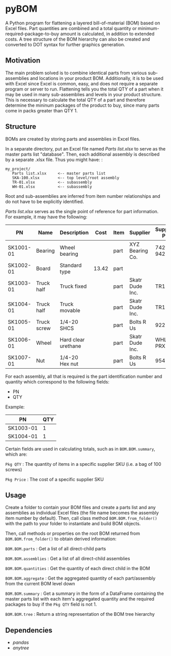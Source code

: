 pyBOM
=====

A Python program for flattening a layered bill-of-material (BOM) based on Excel
files. Part quantities are combined and a total quantity or
minimum-required-package-to-buy amount is calculated, in addition to extended
costs. A tree structure of the BOM hierarchy can also be created and converted
to DOT syntax for further graphics generation.

Motivation
----------

The main problem solved is to combine identical parts from various
sub-assemblies and locations in your product BOM. Additionally, it is to be used
with Excel since Excel is common, easy, and does not require a separate program
or server to run. Flattening tells you the total QTY of a part when it may be
used in many sub-assemblies and levels in your product structure. This is
necessary to calculate the total QTY of a part and therefore determine the
mininum packages of the product to buy, since many parts come in packs greater
than QTY 1.

Structure
---------

BOMs are created by storing parts and assemblies in Excel files.

In a separate directory, put an Excel file named *Parts list.xlsx* to serve as
the master parts list \"database\". Then, each additional assembly is described
by a separate .xlsx file. Thus you might have: :

    my_project/
       Parts list.xlsx     <-- master parts list
       SKA-100.xlsx        <-- top level/root assembly
       TR-01.xlsx          <-- subassembly
       WH-01.xlsx          <-- subassembly

Root and sub-assemblies are inferred from item number relationships and do not
have to be explicitly identified.

*Parts list.xlsx* serves as the single point of reference for part information.
For example, it may have the following:

| PN        | Name        | Description         | Cost    | Item  | Supplier         | Supplier PN   | Pkg QTY   | Pkg Price  |
| --------- | ----------- | ------------------- | ------- | ----- | ---------------- | ------------- | --------- | ---------- |
| SK1001-01 | Bearing     | Wheel bearing       |         | part  | XYZ Bearing Co.  | 74295-942     | 1         | 2.99       |
| SK1002-01 | Board       | Standard type       | 13.42   | part  |                  |               |           |            |
| SK1003-01 | Truck half  | Truck fixed         |         | part  | Skatr Dude Inc.  | TR1-A         | 1         | 9.87       |
| SK1004-01 | Truck half  | Truck movable       |         | part  | Skatr Dude Inc.  | TR1-B         | 1         | 12.25      |
| SK1005-01 | Truck screw | 1/4-20 SHCS         |         | part  | Bolts R Us       | 92220A        | 50        | 12.86      |
| SK1006-01 | Wheel       | Hard clear urethane |         | part  | Skatr Dude Inc.  | WHL-PRX       | 4         | 9.87       |
| SK1007-01 | Nut         | 1/4-20 Hex nut      |         | part  | Bolts R Us       | 95479A        | 50        | 4.88       |

For each assembly, all that is required is the part identification number and
quantity which correspond to the following fields:

- PN
- QTY

Example:

| PN          | QTY   |
| ----------- | ----- |
| SK1003-01   | 1     |
| SK1004-01   | 1     |

Certain fields are used in calculating totals, such as in `BOM.BOM.summary`,
which are:

`Pkg QTY`
  : The quantity of items in a specific supplier SKU (i.e. a bag of 100 screws)

`Pkg Price`
  : The cost of a specific supplier SKU                                        

Usage
-----

Create a folder to contain your BOM files and create a parts list and any
assemblies as individual Excel files (the file name becomes the assembly item
number by default). Then, call class method `BOM.BOM.from_folder()` with the
path to your folder to instantiate and build BOM objects.

Then, call methods or properties on the root BOM returned from
`BOM.BOM.from_folder()` to obtain derived information:

`BOM.BOM.parts`
  : Get a list of all direct-child parts

`BOM.BOM.assemblies`
  : Get a list of all direct-child assemblies

`BOM.BOM.quantities`
  : Get the quantity of each direct child in the BOM

`BOM.BOM.aggregate`
  : Get the aggregated quantity of each part/assembly from the current
  BOM level down

`BOM.BOM.summary`
  : Get a summary in the form of a DataFrame containing the master parts
  list with each item's aggregated quantity and the required packages
  to buy if the `Pkg QTY` field is not 1.

`BOM.BOM.tree`
  : Return a string representation of the BOM tree hierarchy

Dependencies
------------

- *pandas*
- *anytree*
